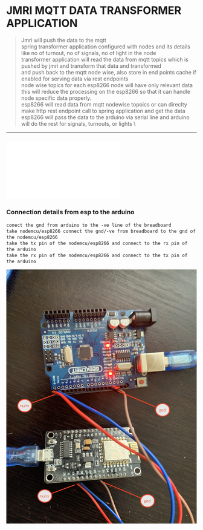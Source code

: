 # JMRI MQTT DATA TRANSFORMER APPLICATION 

> Jmri will push the data to the mqtt \
> spring transformer application configured with nodes and its details like no of turnout, no of signals, no of light in the node \
> transformer application will read the data from mqtt topics which is pushed by jmri and transform that data and transformed  \
> and push back to the mqtt node wise, also store in end points cache if enabled for serving data via rest endpoints  \
> node wise topics for each esp8266 node will have only relevant data\
> this will reduce the processing on the esp8266 so that it can handle node specific data properly. \
> esp8266 will read data from mqtt nodewise topoics or can direclty make http rest endpoint call to spring application and get the data \
> esp8266 will pass the data to the arduino via serial line and arduino will do the rest for signals, turnouts, or lights \

----

### ![MQTT SETUP GUILDE LINK ](/DOCUMENTS/JMRI-MOSQUITTO-MQTT/jmri-mqtt-spring-transformer-wireless-eco-system/MQTT-SETUP-README.md)


### Connection details from esp to the arduino 
```
conect the gnd from arduino to the -ve line of the breadboard 
take nodemcu/esp8266 connect the gnd/-ve from breadboard to the gnd of the nodemcu/esp8266
take the tx pin of the nodemcu/esp8266 and connect to the rx pin of the arduino 
take the rx pin of the nodemcu/esp8266 and connect to the tx pin of the arduino 

```

![img](/DOCUMENTS/JMRI-MOSQUITTO-MQTT/jmri-mqtt-spring-transformer-esp8266-arduinouno/image/con.JPG)